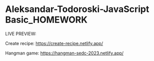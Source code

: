 # Aleksandar-Todoroski-JavaScript Basic_HOMEWORK
 
LIVE PREVIEW:

Create recipe: https://create-recipe.netlify.app/

Hangman game: https://hangman-sedc-2023.netlify.app/
